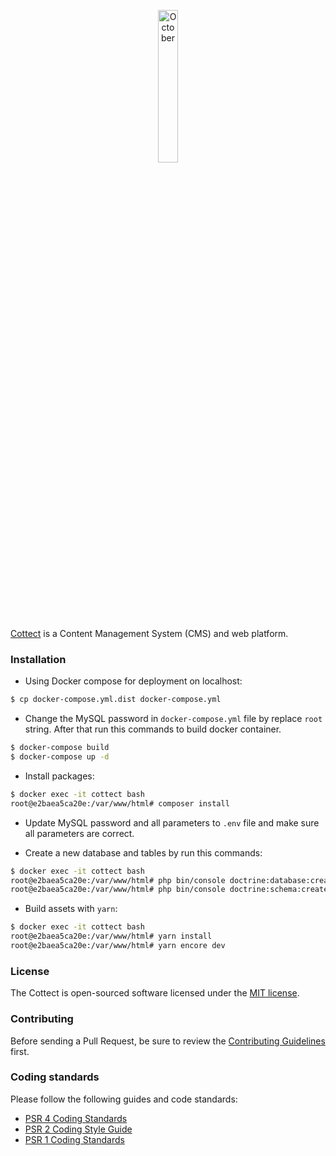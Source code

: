 <p align="center">
    <img src="https://avatars1.githubusercontent.com/u/31560084?s=200&v=4" alt="October" width="25%" height="25%" />
</p>

[Cottect](https://cottect.com) is a Content Management System (CMS) and web platform.


### Installation

* Using Docker compose for deployment on localhost:

```bash
$ cp docker-compose.yml.dist docker-compose.yml
```

* Change the MySQL password in `docker-compose.yml` file by replace `root` string. After that run this commands to build docker container.

```bash
$ docker-compose build
$ docker-compose up -d

```

* Install packages:

```bash
$ docker exec -it cottect bash
root@e2baea5ca20e:/var/www/html# composer install
```

* Update MySQL password and all parameters to `.env` file and make sure all parameters are correct.

* Create a new database and tables by run this commands:

```bash
$ docker exec -it cottect bash
root@e2baea5ca20e:/var/www/html# php bin/console doctrine:database:create
root@e2baea5ca20e:/var/www/html# php bin/console doctrine:schema:create
```

* Build assets with `yarn`:

```bash
$ docker exec -it cottect bash
root@e2baea5ca20e:/var/www/html# yarn install
root@e2baea5ca20e:/var/www/html# yarn encore dev
```

### License

The Cottect is open-sourced software licensed under the [MIT license](https://opensource.org/licenses/MIT).


### Contributing

Before sending a Pull Request, be sure to review the [Contributing Guidelines](CONTRIBUTING.md) first.

### Coding standards

Please follow the following guides and code standards:

* [PSR 4 Coding Standards](https://github.com/php-fig/fig-standards/blob/master/accepted/PSR-4-autoloader.md)
* [PSR 2 Coding Style Guide](https://github.com/php-fig/fig-standards/blob/master/accepted/PSR-2-coding-style-guide.md)
* [PSR 1 Coding Standards](https://github.com/php-fig/fig-standards/blob/master/accepted/PSR-1-basic-coding-standard.md)
